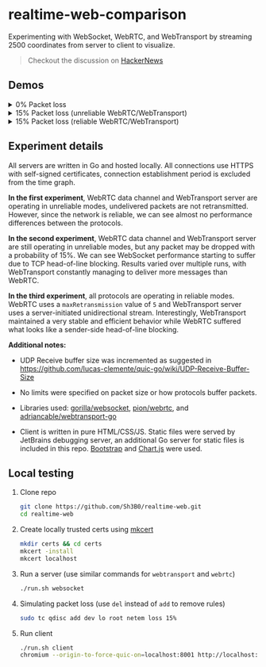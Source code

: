 # realtime-web-comparison
Experimenting with WebSocket, WebRTC, and WebTransport by streaming 2500 coordinates from server to client to visualize.
> Checkout the discussion on [HackerNews](https://news.ycombinator.com/item?id=34137974)

## Demos

<details>
<summary>0% Packet loss</summary>

https://user-images.githubusercontent.com/40727318/215340433-ac2543e7-e2eb-4c4f-b3c1-d5adc4abffd3.mp4

</details>

<details>
<summary>15% Packet loss (unreliable WebRTC/WebTransport)</summary>

https://user-images.githubusercontent.com/40727318/215340455-66b51c24-9015-4086-9453-4230cf72cea6.mp4

</details>

<details>
<summary>15% Packet loss (reliable WebRTC/WebTransport)</summary>

https://user-images.githubusercontent.com/40727318/215340465-ebe2c5cf-839c-4822-9df6-eb177fe2bb77.mp4

</details>

## Experiment details

All servers are written in Go and hosted locally. All connections use HTTPS with self-signed certificates, connection establishment period is excluded from the time graph.

**In the first experiment**, WebRTC data channel and WebTransport server are operating in unreliable modes, undelivered packets are not retransmitted. However, since the network is reliable, we can see almost no performance differences between the protocols.

**In the second experiment**, WebRTC data channel and WebTransport server are still operating in unreliable modes, but any packet may be dropped with a probability of 15%. We can see WebSocket performance starting to suffer due to TCP head-of-line blocking. Results varied over multiple runs, with WebTransport constantly managing to deliver more messages than WebRTC.

**In the third experiment**, all protocols are operating in reliable modes. WebRTC uses a `maxRetransmission` value of `5` and WebTransport server uses a server-initiated unidirectional stream. Interestingly, WebTransport maintained a very stable and efficient behavior while WebRTC suffered what looks like a sender-side head-of-line blocking.

**Additional notes:**

- UDP Receive buffer size was incremented as suggested in https://github.com/lucas-clemente/quic-go/wiki/UDP-Receive-Buffer-Size

- No limits were specified on packet size or how protocols buffer packets.
- Libraries used: [gorilla/websocket](https://github.com/gorilla/websocket), [pion/webrtc](https://github.com/pion/webrtc), and [adriancable/webtransport-go](https://github.com/adriancable/webtransport-go)
- Client is written in pure HTML/CSS/JS. Static files were served by JetBrains debugging server, an additional Go server for static files is included in this repo. [Bootstrap](https://getbootstrap.com/) and [Chart.js](https://www.chartjs.org/) were used.

## Local testing

1. Clone repo
    ```bash
    git clone https://github.com/Sh3B0/realtime-web.git
    cd realtime-web
    ```

2. Create locally trusted certs using [mkcert](https://github.com/FiloSottile/mkcert) 
    ```bash
    mkdir certs && cd certs
    mkcert -install
    mkcert localhost
    ```

3. Run a server (use similar commands for `webtransport` and `webrtc`)
    ```bash
    ./run.sh websocket
    ```

4. Simulating packet loss (use `del` instead of `add` to remove rules)
    ```bash
    sudo tc qdisc add dev lo root netem loss 15%
    ```
    
5. Run client
    ```bash
    ./run.sh client
    chromium --origin-to-force-quic-on=localhost:8001 http://localhost:3000
    ```

